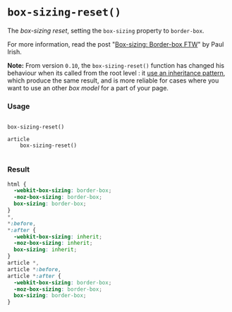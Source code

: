 # `box-sizing-reset()`

The *box-sizing reset*, setting the `box-sizing` property to `border-box`.

For more information, read the post "[Box-sizing: Border-box FTW](http://www.paulirish.com/2012/box-sizing-border-box-ftw/)" by Paul Irish.

**Note:** From version `0.10`, the `box-sizing-reset()` function has changed his behaviour when its called from the root level : it [use an inheritance pattern](http://css-tricks.com/inheriting-box-sizing-probably-slightly-better-best-practice/), which produce the same result, and is more reliable for cases where you want to use an other *box model* for a part of your page.

### Usage

```stylus

box-sizing-reset()

article
    box-sizing-reset()
    
```

### Result

```css
html {
  -webkit-box-sizing: border-box;
  -moz-box-sizing: border-box;
  box-sizing: border-box;
}
*,
*:before,
*:after {
  -webkit-box-sizing: inherit;
  -moz-box-sizing: inherit;
  box-sizing: inherit;
}
article *,
article *:before,
article *:after {
  -webkit-box-sizing: border-box;
  -moz-box-sizing: border-box;
  box-sizing: border-box;
}

```
